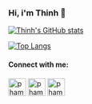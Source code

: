 ### Hi, i'm Thinh 👋

<!-- My target in 2022
- [x] Done HMM model.
- [ ] Coding a project CI/CD pipeline.
- [ ] Create first repo storing data pineline using python.
- [ ] Mini project about airflow.
- [ ] A insightful kaggle notebook.(Domain economic, notebook and excel dashboard) -->

[![Thinh's GitHub stats](https://github-readme-stats.vercel.app/api?username=Thinh127&theme=dark)](https://github.com/Thinh127/github-readme-stats)

[![Top Langs](https://github-readme-stats.vercel.app/api/top-langs/?username=Thinh127&layout=compact&theme=dark)](https://github.com/Thinh127/github-readme-stats)

<h4 align="left">Connect with me:</h4>

<a href="https://twitter.com/thinh7174" target="blank"><img align="center" src="https://img.icons8.com/doodle/480/000000/twitter-circled.png" alt="phamthinh" height="35" width="35" /></a>
<a href="https://www.linkedin.com/in/phamthinh127" target="blank"><img align="center" src="https://img.icons8.com/doodle/480/000000/linkedin-circled.png" alt="phamthinh" height="35" width="35" /></a>
<a href="https://www.facebook.com/thinhit127" target="blank"><img align="center" src="https://img.icons8.com/doodle/480/000000/facebook-new.png" alt="phamthinh" height="35" width="35" /></a>

